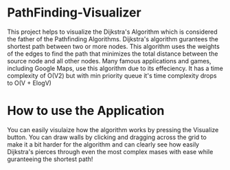 # PathFinding-Visualizer
This project helps to visualize the Dijkstra's Algorithm which is considered the father of the Pathfinding Algorithms. 
Dijkstra's algorithm gurantees the shortest path between two or more nodes. This algorithm uses the weights of the edges to find the path that minimizes the total distance between the source node and all other nodes.
Many famous applications and games, including Google Maps, use this algorithm due to its effeciency. It has a time complexity of O(V2) but with min priority queue it's time complexity drops to O(V + ElogV)

# How to use the Application
You can easily visulaize how the algorithm works by pressing the Visualize button. You can draw walls by clicking and dragging across the grid to make it a bit harder for the algorithm and can clearly see how easily Dijkstra's pierces through even the most complex mases with ease while guranteeing the shortest path!
